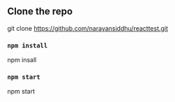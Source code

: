 
## Clone the repo
git clone https://github.com/narayansiddhu/reacttest.git
### `npm install`
npm insall
### `npm start`
npm start
